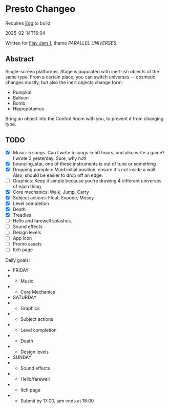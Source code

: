 # Presto Changeo

Requires [Egg](https://github.com/aksommerville/egg) to build.

2025-02-14T16:04

Written for [Flav Jam 1](https://itch.io/jam/flav-jam-1/), theme *PARALLEL UNIVERSES*.

## Abstract

Single-screen platformer.
Stage is populated with inert-ish objects of the same type.
From a certain place, you can switch universes -- cosmetic changes mostly, but also the inert objects change form:
- Pumpkin
- Balloon
- Bomb
- Hippopotamus

Bring an object into the Control Room with you, to prevent it from changing type.

## TODO

- [x] Music: 5 songs. Can I write 5 songs in 50 hours, and also write a game? I wrote 3 yesterday. Sure, why not!
- [x] bouncing_star, one of these instruments is out of tune or something
- [x] Dropping pumpkin: Mind initial position, ensure it's not inside a wall. Also, should be easier to drop off an edge.
- [ ] Graphics: Keep it simple because you're drawing 4 different universes of each thing.
- [x] Core mechanics: Walk, Jump, Carry
- [x] Subject actions: Float, Expode, Mosey
- [x] Level completion
- [x] Death
- [x] Treadles
- [ ] Hello and farewell splashes.
- [ ] Sound effects
- [ ] Design levels
- [ ] App icon
- [ ] Promo assets
- [ ] Itch page

Daily goals:
- FRIDAY
- - Music
- - Core Mechanics
- SATURDAY
- - Graphics
- - Subject actions
- - Level completion
- - Death
- - Design levels
- SUNDAY
- - Sound effects
- - Hello/farewell
- - Itch page
- - Submit by 17:00, jam ends at 18:00

